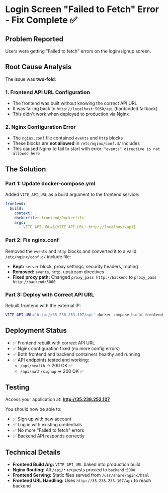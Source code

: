 # Login Screen "Failed to Fetch" Error - Fix Complete ✅

## Problem Reported
Users were getting "Failed to fetch" errors on the login/signup screen.

## Root Cause Analysis
The issue was **two-fold**:

### 1. **Frontend API URL Configuration**
- The frontend was built without knowing the correct API URL
- It was falling back to `http://localhost:5050/api` (hardcoded fallback)
- This didn't work when deployed to production via Nginx

### 2. **Nginx Configuration Error**
- The `nginx.conf` file contained `events` and `http` blocks
- These blocks are **not allowed** in `/etc/nginx/conf.d/` includes
- This caused Nginx to fail to start with error: `"events" directive is not allowed here`

## The Solution

### Part 1: Update docker-compose.yml
Added `VITE_API_URL` as a build argument to the frontend service:
```yaml
frontend:
  build:
    context: .
    dockerfile: frontend/Dockerfile
    args:
      - VITE_API_URL=${VITE_API_URL:-http://localhost/api}
```

### Part 2: Fix nginx.conf  
Removed the `events` and `http` blocks and converted it to a valid `/etc/nginx/conf.d/` include file:
- **Kept:** `server` block, proxy settings, security headers, routing
- **Removed:** `events`, `http`, upstream directives
- **Fixed proxy path:** Changed `proxy_pass http://backend` to `proxy_pass http://backend:5000`

### Part 3: Deploy with Correct API URL
Rebuilt frontend with the external IP:
```bash
VITE_API_URL='http://35.238.253.107/api' docker compose build frontend
```

## Deployment Status
- ✅ Frontend rebuilt with correct API URL
- ✅ Nginx configuration fixed (no more config errors)
- ✅ Both frontend and backend containers healthy and running
- ✅ API endpoints tested and working:
  - `/api/health` → 200 OK ✅
  - `/api/auth/signup` → 200 OK ✅

## Testing
Access your application at: **http://35.238.253.107**

You should now be able to:
- ✅ Sign up with new account
- ✅ Log in with existing credentials
- ✅ No more "Failed to fetch" errors
- ✅ Backend API responds correctly

## Technical Details
- **Frontend Build Arg:** `VITE_API_URL` baked into production build
- **Nginx Routing:** All `/api/*` requests proxied to `backend:5000`
- **Frontend Serving:** Static files served from `/usr/share/nginx/html`
- **Frontend URL Handling:** Uses `http://35.238.253.107/api` to reach backend
